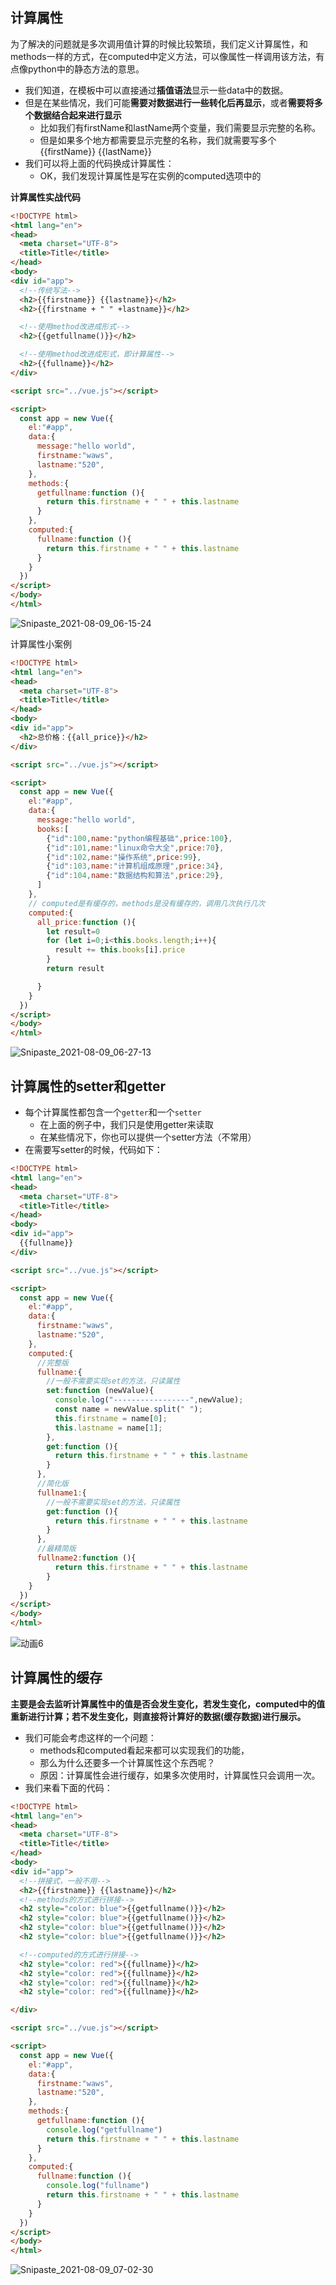 ## 计算属性

为了解决的问题就是多次调用值计算的时候比较繁琐，我们定义计算属性，和methods一样的方式，在computed中定义方法，可以像属性一样调用该方法，有点像python中的静态方法的意思。

- 我们知道，在模板中可以直接通过**插值语法**显示一些data中的数据。
- 但是在某些情况，我们可能**需要对数据进行一些转化后再显示**，或者**需要将多个数据结合起来进行显示**
  - 比如我们有firstName和lastName两个变量，我们需要显示完整的名称。
  - 但是如果多个地方都需要显示完整的名称，我们就需要写多个{{firstName}} {{lastName}}
- 我们可以将上面的代码换成计算属性：
  - OK，我们发现计算属性是写在实例的computed选项中的

**计算属性实战代码**

```html
<!DOCTYPE html>
<html lang="en">
<head>
  <meta charset="UTF-8">
  <title>Title</title>
</head>
<body>
<div id="app">
  <!--传统写法-->
  <h2>{{firstname}} {{lastname}}</h2>
  <h2>{{firstname + " " +lastname}}</h2>

  <!--使用method改进成形式-->
  <h2>{{getfullname()}}</h2>

  <!--使用method改进成形式，即计算属性-->
  <h2>{{fullname}}</h2>
</div>

<script src="../vue.js"></script>

<script>
  const app = new Vue({
    el:"#app",
    data:{
      message:"hello world",
      firstname:"waws",
      lastname:"520",
    },
    methods:{
      getfullname:function (){
        return this.firstname + " " + this.lastname
      }
    },
    computed:{
      fullname:function (){
        return this.firstname + " " + this.lastname
      }
    }
  })
</script>
</body>
</html>
```

![Snipaste_2021-08-09_06-15-24](image/Snipaste_2021-08-09_06-15-24.png)

计算属性小案例

```html
<!DOCTYPE html>
<html lang="en">
<head>
  <meta charset="UTF-8">
  <title>Title</title>
</head>
<body>
<div id="app">
  <h2>总价格：{{all_price}}</h2>
</div>

<script src="../vue.js"></script>

<script>
  const app = new Vue({
    el:"#app",
    data:{
      message:"hello world",
      books:[
        {"id":100,name:"python编程基础",price:100},
        {"id":101,name:"linux命令大全",price:70},
        {"id":102,name:"操作系统",price:99},
        {"id":103,name:"计算机组成原理",price:34},
        {"id":104,name:"数据结构和算法",price:29},
      ]
    },
    // computed是有缓存的，methods是没有缓存的，调用几次执行几次
    computed:{
      all_price:function (){
        let result=0
        for (let i=0;i<this.books.length;i++){
          result += this.books[i].price
        }
        return result

      }
    }
  })
</script>
</body>
</html>
```

![Snipaste_2021-08-09_06-27-13](image/Snipaste_2021-08-09_06-27-13.png)

## 计算属性的setter和getter

- 每个计算属性都包含一个`getter`和一个`setter`
  - 在上面的例子中，我们只是使用getter来读取
  - 在某些情况下，你也可以提供一个setter方法（不常用）
- 在需要写setter的时候，代码如下：

```html
<!DOCTYPE html>
<html lang="en">
<head>
  <meta charset="UTF-8">
  <title>Title</title>
</head>
<body>
<div id="app">
  {{fullname}}
</div>

<script src="../vue.js"></script>

<script>
  const app = new Vue({
    el:"#app",
    data:{
      firstname:"waws",
      lastname:"520",
    },
    computed:{
      //完整版
      fullname:{
        //一般不需要实现set的方法，只读属性
        set:function (newValue){
          console.log("-----------------",newValue);
          const name = newValue.split(" ");
          this.firstname = name[0];
          this.lastname = name[1];
        },
        get:function (){
          return this.firstname + " " + this.lastname
        }
      },
      //简化版
      fullname1:{
        //一般不需要实现set的方法，只读属性
        get:function (){
          return this.firstname + " " + this.lastname
        }
      },
      //最精简版
      fullname2:function (){
          return this.firstname + " " + this.lastname
        }
    }
  })
</script>
</body>
</html>
```

![动画6](image/动画6.gif)

## 计算属性的缓存

**主要是会去监听计算属性中的值是否会发生变化，若发生变化，computed中的值重新进行计算；若不发生变化，则直接将计算好的数据(缓存数据)进行展示。**

- 我们可能会考虑这样的一个问题：
  - methods和computed看起来都可以实现我们的功能，
  - 那么为什么还要多一个计算属性这个东西呢？
  - 原因：计算属性会进行缓存，如果多次使用时，计算属性只会调用一次。
- 我们来看下面的代码：

```html
<!DOCTYPE html>
<html lang="en">
<head>
  <meta charset="UTF-8">
  <title>Title</title>
</head>
<body>
<div id="app">
  <!--拼接式，一般不用-->
  <h2>{{firstname}} {{lastname}}</h2>
  <!--methods的方式进行拼接-->
  <h2 style="color: blue">{{getfullname()}}</h2>
  <h2 style="color: blue">{{getfullname()}}</h2>
  <h2 style="color: blue">{{getfullname()}}</h2>
  <h2 style="color: blue">{{getfullname()}}</h2>

  <!--computed的方式进行拼接-->
  <h2 style="color: red">{{fullname}}</h2>
  <h2 style="color: red">{{fullname}}</h2>
  <h2 style="color: red">{{fullname}}</h2>
  <h2 style="color: red">{{fullname}}</h2>

</div>

<script src="../vue.js"></script>

<script>
  const app = new Vue({
    el:"#app",
    data:{
      firstname:"waws",
      lastname:"520",
    },
    methods:{
      getfullname:function (){
        console.log("getfullname")
        return this.firstname + " " + this.lastname
      }
    },
    computed:{
      fullname:function (){
        console.log("fullname")
        return this.firstname + " " + this.lastname
      }
    }
  })
</script>
</body>
</html>
```

![Snipaste_2021-08-09_07-02-30](image/Snipaste_2021-08-09_07-02-30.png)